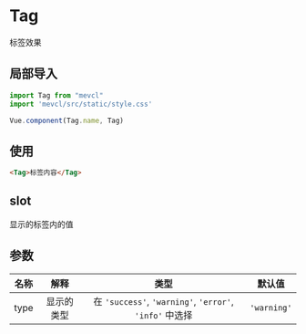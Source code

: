 # Tag

标签效果

## 局部导入
```js
import Tag from "mevcl"
import 'mevcl/src/static/style.css'

Vue.component(Tag.name, Tag)
```

## 使用
```html
<Tag>标签内容</Tag>
```

## slot

显示的标签内的值

## 参数

| 名称 | 解释 | 类型 | 默认值 |
|:-:|:-:|:-:|:-:|
| type | 显示的类型 | 在 `'success'`, `'warning'`, `'error'`, `'info'` 中选择 | `'warning'` |
